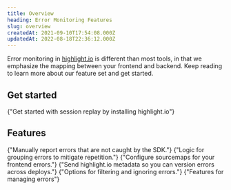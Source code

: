 ```yaml
---
title: Overview
heading: Error Monitoring Features
slug: overview
createdAt: 2021-09-10T17:54:08.000Z
updatedAt: 2022-08-18T22:36:12.000Z
---
```


Error monitoring in [highlight.io](https://highlight.io) is different than most tools, in that we emphasize the mapping between your frontend and backend. Keep reading to learn more about our feature set and get started.

## Get started

<DocsCardGroup>
    <DocsCard title="Get Started"  href="../../../getting-started/1_overview.md">
        {"Get started with session replay by installing highlight.io"}
    </DocsCard>
</DocsCardGroup>

## Features

<DocsCardGroup>
    <DocsCard title="Manually Reporting Errors"  href="./manually-send-errors.md">
        {"Manually report errors that are not caught by the SDK."}
    </DocsCard>
    <DocsCard title="Grouping Errors"  href="./grouping-errors.md">
        {"Logic for grouping errors to mitigate repetition."}
    </DocsCard>
    <DocsCard title="Sourcemaps"  href="./sourcemaps.md">
        {"Configure sourcemaps for your frontend errors."}
    </DocsCard>
    <DocsCard title="Versioning Errors."  href="../../../getting-started/3_client-sdk/7_replay-configuration/versioning-sessions-and-errors.md">
        {"Send highlight.io metadata so you can version errors across deploys."}
    </DocsCard>
    <DocsCard title="Filtering and Ignoring Errors"  href="./filtering-errors.md">
        {"Options for filtering and ignoring errors."}
    </DocsCard>
    <DocsCard title="Managing Errors"  href="./managing-errors.md">
        {"Features for managing errors"}
    </DocsCard>
</DocsCardGroup>
